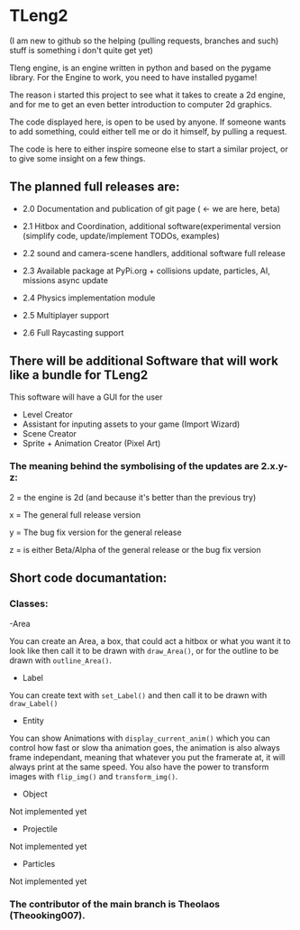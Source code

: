 # TLeng2

(I am new to github so the helping (pulling requests, branches and such) stuff is something i don't quite get yet)

Tleng engine, is an engine written in python and based on the pygame library. For the Engine to work, you need to have installed pygame!

The reason i started this project to see what it takes to create a 2d engine, and for me to get an even better introduction to computer 2d graphics.

The code displayed here, is open to be used by anyone. If someone wants to add something, could either tell me or do it himself, by pulling a request.

The code is here to either inspire someone else to start a similar project, or to give some insight on a few things.

## The planned full releases are:

- 2.0 Documentation and publication of git page ( <- we are here, beta)

- 2.1 Hitbox and Coordination, additional software(experimental version (simplify code, update/implement TODOs, examples)

- 2.2 sound and camera-scene handlers, additional software full release

- 2.3 Available package at PyPi.org + collisions update, particles, AI, missions async update 

- 2.4 Physics implementation module

- 2.5 Multiplayer support

- 2.6 Full Raycasting support

## There will be additional Software that will work like a bundle for TLeng2

This software will have a GUI for the user

- Level Creator
- Assistant for inputing assets to your game (Import Wizard)
- Scene Creator
- Sprite + Animation Creator (Pixel Art)

### The meaning behind the symbolising of the updates are 2.x.y-z:

2 = the engine is 2d (and because it's better than the previous try)

x = The general full release version 

y = The bug fix version for the general release

z = is either Beta/Alpha of the general release or the bug fix version





## Short code documantation:

### Classes:

 -Area

You can create an Area, a box, that could act a hitbox or what you want it to look like then call it to be drawn with `draw_Area()`, or for the outline to be drawn with `outline_Area()`.

 - Label

You can create text with `set_Label()` and then call it to be drawn with `draw_Label()`

 - Entity

You can show Animations with `display_current_anim()` which you can control how fast or slow tha animation goes, the animation is also always frame independant, meaning that whatever you put the framerate at, it will always print at the same speed. You also have the power to transform images with `flip_img()` and `transform_img()`. 

 - Object

Not implemented yet

 - Projectile

Not implemented yet

 - Particles

Not implemented yet
 
 ### The contributor of the main branch is Theolaos (Theooking007).
